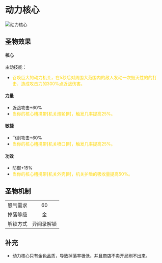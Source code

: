 # 动力核心

![动力核心](动力核心.png)

## 圣物效果

#### **核心**

主动技能：  
- <font color=gold>召唤巨大的动力机关，在5秒后对周围大范围内的敌人发动一次毁灭性的的打击，造成攻击力的300%点近战伤害。</font>

#### **力量** 

 - 近战攻击+60%
 - <font color=gold>当你的核心槽携带[机关炮轮]时，触发几率提高25%。</font>

#### **敏捷**

- 飞剑攻击+60%
 - <font color=gold>当你的核心槽携带[机关喷口]时，触发几率提高25%。</font>   

#### **功效**

 -  防御+15%
 - <font color=gold>当你的核心槽携带[机关外壳]时，机关护盾的吸收量提高50%。</font>    


## 圣物机制

|||
| :----: | :----: |
|怒气需求|60|
|掉落等级|金|
|解锁方式|异闻录解锁|

## 补充
- 动力核心只有金色品质，导致掉落率极低，并且商店不卖开局刷不出来。
